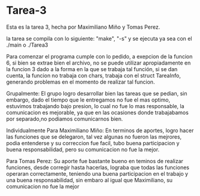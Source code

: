 # Tarea-3
Esta es la tarea 3, hecha por Maximiliano Miño y Tomas Perez.

la tarea se compila con lo siguiente: "make", "-s" y se ejecuta ya sea con el ./main o ./Tarea3

Para comenzar el programa cumple con lo pedido, a exepcion de la funcion 6, si bien se extrae bien el archivo, no se puede utilizar apropiadamente en la funcion 3 dado a la forma en la que se trabaja tal función, si se dan cuenta, la funcion no trabaja con chars, trabaja con el struct TareaInfo, generando problemas en el momento de realizar tal funcion.

Grupalmente:
El grupo logro desarrollar bien las tareas que se pedian, sin embargo, dado el tiempo que le entregamos no fue el mas optimo, estuvimos trabajando bajo presion, lo cual no fue lo mas responsable, la comunicacion es mejorable, ya que en las ocasiones donde trabajabamos por separado,no podiamos comunicarnos bien. 

Individualmente
Para Maximiliano Miño:
En terminos de aportes, logro hacer las funciones que se delegaron, tal vez algunas no fueron las mejrores, podia entenderse y su correccion fue facil, tubo buena participacion y buena responsabilidad, pero su comunicacion no fue la mejor.

Para Tomas Perez:
Su aporte fue bastante bueno en teminos de realizar funciones, desde corregir hasta hacerlas, lograba que todas las funciones operaran correctamente, teniendo una buena participacion en el trabajo y una buena responsabilidad, sin embaro al igual que Maximiliano, su comunicacion no fue la mejor